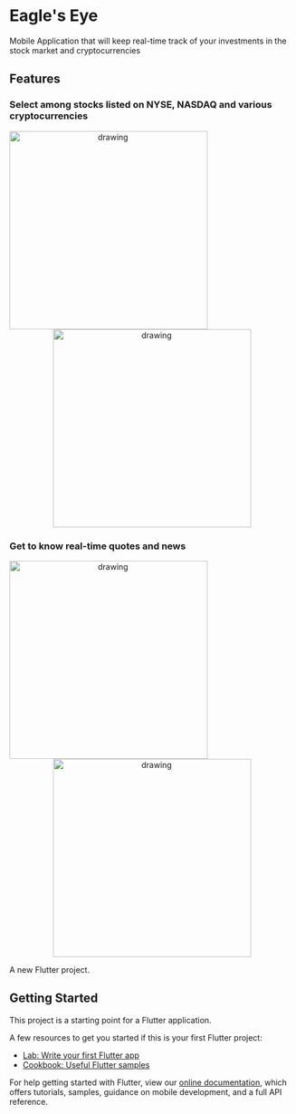 # Eagle's Eye

Mobile Application that will keep real-time track of your investments in the stock market and cryptocurrencies

## Features

### Select among stocks listed on NYSE, NASDAQ and various cryptocurrencies
<p align="center">
<img  align="left" src="https://user-images.githubusercontent.com/51207928/115415403-83d8c800-a214-11eb-9972-ddba84af4b34.jpeg" alt="drawing" width="350"/> <img  align="center" src="https://user-images.githubusercontent.com/51207928/115415394-820f0480-a214-11eb-8103-e7acaef96520.jpeg" alt="drawing" width="350"/>
</p>

### Get to know real-time quotes and news 
<p align="center">
<img  align="left" src="https://user-images.githubusercontent.com/51207928/115415521-9b17b580-a214-11eb-9565-9b7793ba3423.jpeg" alt="drawing" width="350"/> <img  align="center" src="https://user-images.githubusercontent.com/51207928/115415527-9c48e280-a214-11eb-876f-4e8a9f13a119.jpeg" alt="drawing" width="350"/>
</p>

A new Flutter project.

## Getting Started

This project is a starting point for a Flutter application.

A few resources to get you started if this is your first Flutter project:

- [Lab: Write your first Flutter app](https://flutter.dev/docs/get-started/codelab)
- [Cookbook: Useful Flutter samples](https://flutter.dev/docs/cookbook)

For help getting started with Flutter, view our
[online documentation](https://flutter.dev/docs), which offers tutorials,
samples, guidance on mobile development, and a full API reference.
